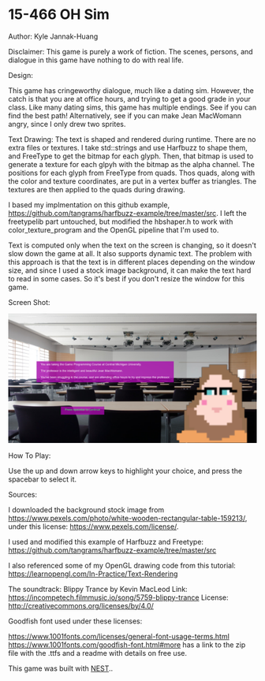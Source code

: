 # 15-466 OH Sim

Author: Kyle Jannak-Huang

Disclaimer: This game is purely a work of fiction. The scenes, persons, and dialogue in this game have nothing to do with real life.

Design: 

This game has cringeworthy dialogue, much like a dating sim. However, the catch is that you are at office hours, and trying to get a good grade in your class.
Like many dating sims, this game has multiple endings. See if you can find the best path! Alternatively, see if you can make Jean MacWomann angry, since I only drew two sprites.

Text Drawing: The text is shaped and rendered during runtime. There are no extra files or textures. I take std::strings and use Harfbuzz to shape them,
and FreeType to get the bitmap for each glyph. Then, that bitmap is used to generate a texture for each glpyh with the bitmap as the alpha channel.
The positions for each glyph from FreeType from quads. Thos quads, along with the color and texture coordinates, are put in a vertex buffer as triangles.
The textures are then applied to the quads during drawing.

I based my implmentation on this github example, https://github.com/tangrams/harfbuzz-example/tree/master/src. I left the freetypelib part untouched, but modified
the hbshaper.h to work with color_texture_program and the OpenGL pipeline that I'm used to.

Text is computed only when the text on the screen is changing, so it doesn't slow down the game at all. It also supports dynamic text. 
The problem with this approach is that the text is in different places depending on the window size, and since I used a stock image background,
it can make the text hard to read in some cases. So it's best if you don't resize the window for this game.

Screen Shot:

![Screen Shot](screenshot.png)

How To Play:

Use the up and down arrow keys to highlight your choice, and press the spacebar to select it.

Sources: 

I downloaded the background stock image from https://www.pexels.com/photo/white-wooden-rectangular-table-159213/, under this license: https://www.pexels.com/license/.

I used and modified this example of Harfbuzz and Freetype: https://github.com/tangrams/harfbuzz-example/tree/master/src

I also referenced some of my OpenGL drawing code from this tutorial: https://learnopengl.com/In-Practice/Text-Rendering

The soundtrack:
Blippy Trance by Kevin MacLeod
Link: https://incompetech.filmmusic.io/song/5759-blippy-trance
License: http://creativecommons.org/licenses/by/4.0/

Goodfish font used under these licenses:

https://www.1001fonts.com/licenses/general-font-usage-terms.html
https://www.1001fonts.com/goodfish-font.html#more has a link to the zip file with the .ttfs and a readme with details on free use.

This game was built with [NEST](NEST.md)..


